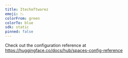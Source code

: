 ```yaml
---
title: Itechoftwarez
emoji: 📉
colorFrom: green
colorTo: blue
sdk: static
pinned: false
---
```


Check out the configuration reference at https://huggingface.co/docs/hub/spaces-config-reference
